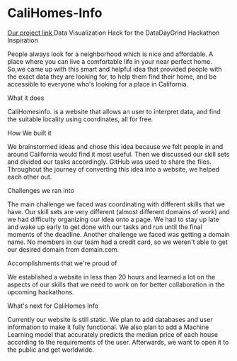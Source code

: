 # CaliHomes-Info
<a href = 'https://calihome-info.netlify.app/'>Our project link </a>
Data Visualization Hack for the DataDayGrind Hackathon
Inspiration

People always look for a neighborhood which is nice and affordable. A place where you can live a comfortable life in your near perfect home. So,we came up with this smart and helpful idea that provided people with the exact data they are looking for, to help them find their home, and be accessible to everyone who's looking for a place in California.

What it does

CaliHomesinfo. is a website that allows an user to interpret data, and find the suitable locality using coordinates, all for free.

How We built it

We brainstormed ideas and chose this idea because we felt people in and around California would find it most useful. Then we discussed our skill sets and divided our tasks accordingly. GitHub was used to share the files. Throughout the journey of converting this idea into a website, we helped each other out.

Challenges we ran into

The main challenge we faced was coordinating with different skills that we have. Our skill sets are very different (almost different domains of work) and we had difficulty organizing our idea onto a page. We had to stay up late and wake up early to get done with our tasks and run until the final moments of the deadline. Another challenge we faced was getting a domain name. No members in our team had a credit card, so we weren't able to get our desired domain from domain.com.

Accomplishments that we're proud of

We established a website in less than 20 hours and learned a lot on the aspects of our skills that we need to work on for better collaboration in the upcoming hackathons.

What's next for CaliHomes Info

Currently our website is still static. We plan to add databases and user information to make it fully functional. We also plan to add a Machine Learning model that accurately predicts the median price of each house according to the requirements of the user. Afterwards, we want to open it to the public and get worldwide.
